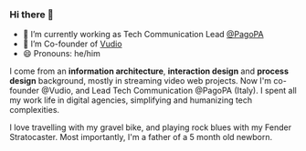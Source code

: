 ### Hi there 👋

<!--
**biccio/biccio** is a ✨ _special_ ✨ repository because its `README.md` (this file) appears on your GitHub profile.

Here are some ideas to get you started:

-->


- 🔭 I’m currently working as Tech Communication Lead [@PagoPA](https://github.com/pagopa)
- 🌱 I’m Co-founder of [Vudio](https://vudio.it)
- 😄 Pronouns: he/him

I come from an **information architecture**, **interaction design** and **process design** background, mostly in streaming video web projects. Now I'm co-founder @Vudio, and Lead Tech Communication @PagoPA (Italy). I spent all my work life in digital agencies, simplifying and humanizing tech complexities. 

I love travelling with my gravel bike, and playing rock blues with my Fender Stratocaster. Most importantly, I'm a father of a 5 month old newborn.


